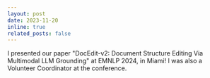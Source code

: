 ```yaml
---
layout: post
date: 2023-11-20
inline: true
related_posts: false
---
```


I presented our paper "DocEdit-v2: Document Structure Editing Via Multimodal LLM Grounding" at EMNLP 2024, in Miami! I was also a Volunteer Coordinator at the conference.